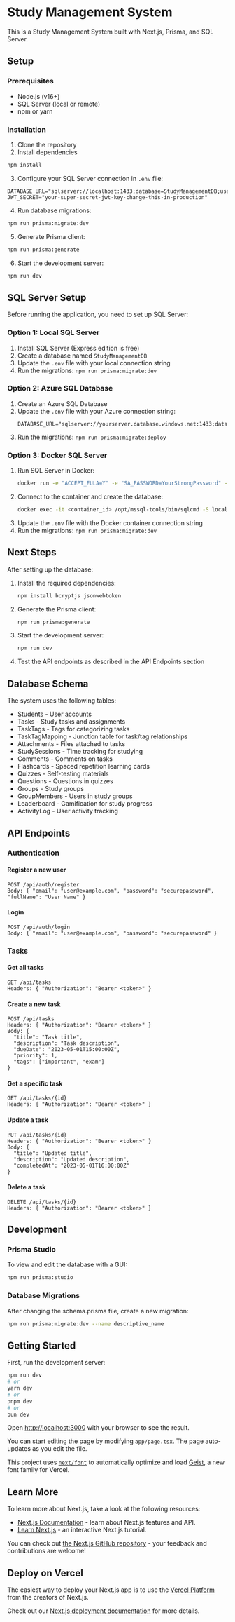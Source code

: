 # Study Management System

This is a Study Management System built with Next.js, Prisma, and SQL Server.

## Setup

### Prerequisites

- Node.js (v16+)
- SQL Server (local or remote)
- npm or yarn

### Installation

1. Clone the repository
2. Install dependencies

```bash
npm install
```

3. Configure your SQL Server connection in `.env` file:

```
DATABASE_URL="sqlserver://localhost:1433;database=StudyManagementDB;user=sa;password=YourPassword;trustServerCertificate=true;"
JWT_SECRET="your-super-secret-jwt-key-change-this-in-production"
```

4. Run database migrations:

```bash
npm run prisma:migrate:dev
```

5. Generate Prisma client:

```bash
npm run prisma:generate
```

6. Start the development server:

```bash
npm run dev
```

## SQL Server Setup

Before running the application, you need to set up SQL Server:

### Option 1: Local SQL Server

1. Install SQL Server (Express edition is free)
2. Create a database named `StudyManagementDB`
3. Update the `.env` file with your local connection string
4. Run the migrations: `npm run prisma:migrate:dev`

### Option 2: Azure SQL Database

1. Create an Azure SQL Database
2. Update the `.env` file with your Azure connection string:
   ```
   DATABASE_URL="sqlserver://yourserver.database.windows.net:1433;database=StudyManagementDB;user=yourusername;password=yourpassword;encrypt=true;trustServerCertificate=false;hostNameInCertificate=*.database.windows.net;"
   ```
3. Run the migrations: `npm run prisma:migrate:deploy`

### Option 3: Docker SQL Server

1. Run SQL Server in Docker:
   ```bash
   docker run -e "ACCEPT_EULA=Y" -e "SA_PASSWORD=YourStrongPassword" -p 1433:1433 -d mcr.microsoft.com/mssql/server:2019-latest
   ```
2. Connect to the container and create the database:
   ```bash
   docker exec -it <container_id> /opt/mssql-tools/bin/sqlcmd -S localhost -U sa -P YourStrongPassword -Q "CREATE DATABASE StudyManagementDB"
   ```
3. Update the `.env` file with the Docker container connection string
4. Run the migrations: `npm run prisma:migrate:dev`

## Next Steps

After setting up the database:

1. Install the required dependencies:

   ```bash
   npm install bcryptjs jsonwebtoken
   ```

2. Generate the Prisma client:

   ```bash
   npm run prisma:generate
   ```

3. Start the development server:

   ```bash
   npm run dev
   ```

4. Test the API endpoints as described in the API Endpoints section

## Database Schema

The system uses the following tables:

- Students - User accounts
- Tasks - Study tasks and assignments
- TaskTags - Tags for categorizing tasks
- TaskTagMapping - Junction table for task/tag relationships
- Attachments - Files attached to tasks
- StudySessions - Time tracking for studying
- Comments - Comments on tasks
- Flashcards - Spaced repetition learning cards
- Quizzes - Self-testing materials
- Questions - Questions in quizzes
- Groups - Study groups
- GroupMembers - Users in study groups
- Leaderboard - Gamification for study progress
- ActivityLog - User activity tracking

## API Endpoints

### Authentication

#### Register a new user

```
POST /api/auth/register
Body: { "email": "user@example.com", "password": "securepassword", "fullName": "User Name" }
```

#### Login

```
POST /api/auth/login
Body: { "email": "user@example.com", "password": "securepassword" }
```

### Tasks

#### Get all tasks

```
GET /api/tasks
Headers: { "Authorization": "Bearer <token>" }
```

#### Create a new task

```
POST /api/tasks
Headers: { "Authorization": "Bearer <token>" }
Body: {
  "title": "Task title",
  "description": "Task description",
  "dueDate": "2023-05-01T15:00:00Z",
  "priority": 1,
  "tags": ["important", "exam"]
}
```

#### Get a specific task

```
GET /api/tasks/{id}
Headers: { "Authorization": "Bearer <token>" }
```

#### Update a task

```
PUT /api/tasks/{id}
Headers: { "Authorization": "Bearer <token>" }
Body: {
  "title": "Updated title",
  "description": "Updated description",
  "completedAt": "2023-05-01T16:00:00Z"
}
```

#### Delete a task

```
DELETE /api/tasks/{id}
Headers: { "Authorization": "Bearer <token>" }
```

## Development

### Prisma Studio

To view and edit the database with a GUI:

```bash
npm run prisma:studio
```

### Database Migrations

After changing the schema.prisma file, create a new migration:

```bash
npm run prisma:migrate:dev --name descriptive_name
```

## Getting Started

First, run the development server:

```bash
npm run dev
# or
yarn dev
# or
pnpm dev
# or
bun dev
```

Open [http://localhost:3000](http://localhost:3000) with your browser to see the result.

You can start editing the page by modifying `app/page.tsx`. The page auto-updates as you edit the file.

This project uses [`next/font`](https://nextjs.org/docs/app/building-your-application/optimizing/fonts) to automatically optimize and load [Geist](https://vercel.com/font), a new font family for Vercel.

## Learn More

To learn more about Next.js, take a look at the following resources:

- [Next.js Documentation](https://nextjs.org/docs) - learn about Next.js features and API.
- [Learn Next.js](https://nextjs.org/learn) - an interactive Next.js tutorial.

You can check out [the Next.js GitHub repository](https://github.com/vercel/next.js) - your feedback and contributions are welcome!

## Deploy on Vercel

The easiest way to deploy your Next.js app is to use the [Vercel Platform](https://vercel.com/new?utm_medium=default-template&filter=next.js&utm_source=create-next-app&utm_campaign=create-next-app-readme) from the creators of Next.js.

Check out our [Next.js deployment documentation](https://nextjs.org/docs/app/building-your-application/deploying) for more details.
